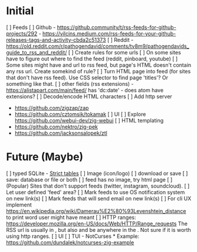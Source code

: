 # Initial
[ ] Feeds
  [ ] Github
      - https://github.community/t/rss-feeds-for-github-projects/292
      - https://vilcins.medium.com/rss-feeds-for-your-github-releases-tags-and-activity-cbda2c51373
  [ ] Reddit
      - https://old.reddit.com/r/pathogendavid/comments/tv8m9/pathogendavids_guide_to_rss_and_reddit/
  [ ] Create rules for some urls
    [ ] On some sites have to figure out where to find the feed (reddit, pinboard, youtube)
    [ ] Some sites might have and url to rss feed, but page's HTML doesn't contain
        any rss url. Create somekind of rule?
  [ ] Turn HTML page into feed (for sites that don't have rss feed). Use CSS 
      selector to find page 'titles'? Or something like that.
  [ ] other fields (rss extensions)
    - https://alistapart.com/main/feed/ has 'dc:date'
    - does atom have extensions?
[ ] Decode/encode HTML characters
[ ] Add http server
  - https://github.com/zigzap/zap
  - https://github.com/cztomsik/tokamak
[ ] UI
  [ ] Explore https://github.com/webui-dev/zig-webui
[ ] HTML templating
  - https://github.com/nektro/zig-pek
  - https://github.com/jacksonsalopek/ztl

# Future (Maybe)
[ ] typed SQLite - [Strict tables](https://www.sqlite.org/stricttables.html)
[ ] Image (icon/logo)
  [ ] download or save
  [ ] save: database or file or both
  [ ] feed has no image, try html page
[ ] (Popular) Sites that don't support feeds (twitter, instagram, soundcloud).
  [ ] Let user defined 'feed' area?
[ ] Mark feeds to use OS notification system on new link(s)
[ ] Mark feeds that will send email on new link(s)
[ ] For cli UX implement https://en.wikipedia.org/wiki/Damerau%E2%80%93Levenshtein_distance to print word user might have meant
[ ] HTTP ranges: https://developer.mozilla.org/en-US/docs/Web/HTTP/Range_requests
    The RSS url is usually in <head>, but also and be anywhere in the <body>.
    Not sure if it is worth using http ranges.
[ ] UI
  [ ] TUI - NotCurses
    * Example: https://github.com/dundalek/notcurses-zig-example

